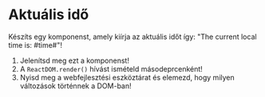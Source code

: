 # Aktuális idő

Készíts egy komponenst, amely kiírja az aktuális időt így: "The current local time is: #time#"!

1. Jelenítsd meg ezt a komponenst!
2. A `ReactDOM.render()` hívást ismételd másodeprcenként!
3. Nyisd meg a webfejlesztési eszköztárat és elemezd, hogy milyen változások történnek a DOM-ban!
